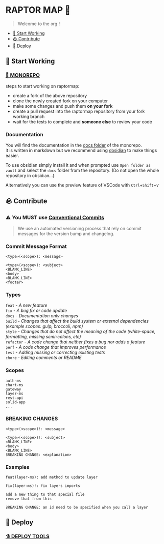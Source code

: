 # RAPTOR MAP 🦖

> Welcome to the org !

- [🗿 Start Working](#-start-working)
- [🪨 Contribute](#-contribute)
- [🚀 Deploy](#-deploy)

## 🗿 Start Working

### [🐲 MONOREPO](https://github.com/raptormap/raptormap)

steps to start working on raptormap:
- create a fork of the above repository
- clone the newly created fork on your computer
- make some changes and push them **on your fork**
- create a pull request into the raptormap repository from your fork working branch
- wait for the tests to complete and **someone else** to review your code

### Documentation

You will find the documentation in the [docs folder](https://github.com/raptormap/raptormap/tree/main/docs) of the monorepo.\
It is written in markdown but we recommend using [obsidian](https://obsidian.md/) to make things easier.

To use obsidian simply install it and when prompted use `Open folder as vault` and select the `docs` folder from the repository. (Do not open the whole repository in obsidian...)

Alternatively you can use the preview feature of VSCode with `Ctrl`+`Shift`+`V`

## 🪨 Contribute

### ⚠️ You MUST use [Conventional Commits](tools/Conventional%20Commits.md)

> We use an automated versioning process that rely on commit messages for the version bump and changelog.

### Commit Message Format

```
<type>(<scope>): <message>
```

```
<type>(<scope>): <subject>
<BLANK_LINE>
<body>
<BLANK_LINE>
<footer>
```

### Types

`feat` - _A new feature_\
`fix` - _A bug fix or code update_\
`docs` - _Documentation only changes_\
`build` - _Changes that affect the build system or external dependencies (example scopes: gulp, broccoli, npm)_\
`style` - _Changes that do not affect the meaning of the code (white-space, formatting, missing semi-colons, etc)_\
`refactor` - _A code change that neither fixes a bug nor adds a feature_\
`perf` - _A code change that improves performance_\
`test` - _Adding missing or correcting existing tests_\
`chore` - _Editing comments or README_

### Scopes

`auth-ms`\
`chart-ms`\
`gateway`\
`layer-ms`\
`rest-api`\
`solid-app`\
`...`

### BREAKING CHANGES

```
<type>(<scope>)!: <message>
```

```
<type>(<scope>)!: <subject>
<BLANK_LINE>
<body>
<BLANK_LINE>
BREAKING CHANGE: <explanation>
```

### Examples

```
feat(layer-ms): add method to update layer
```

```
fix(layer-ms)!: fix layers imports

add a new thing to that special file
remove that from this

BREAKING CHANGE: an id need to be specified when you call a layer
```


## 🚀 Deploy

### [⚗️ DEPLOY TOOLS](https://github.com/raptormap/deploy)